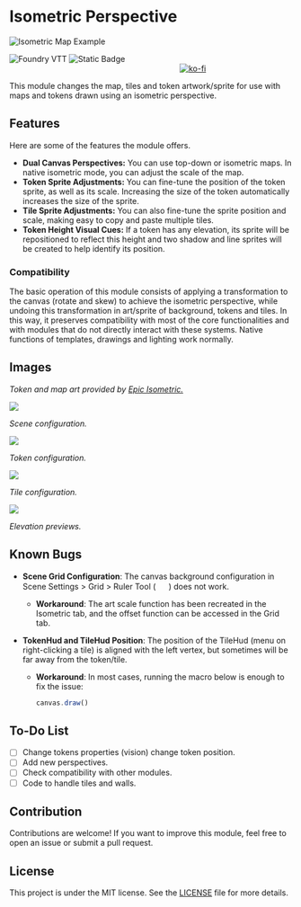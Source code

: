 # Isometric Perspective

![Isometric Map Example](https://raw.githubusercontent.com/arlosmolten/isometric-perspective/refs/heads/main/files/banner.jpg)

![Foundry VTT](https://img.shields.io/badge/Foundry%20VTT-v12+-green)
![Static Badge](https://img.shields.io/badge/license%20-%20MIT-blue) &nbsp;&nbsp;&nbsp;&nbsp;&nbsp;&nbsp;&nbsp;&nbsp;&nbsp;&nbsp;&nbsp;&nbsp;&nbsp;&nbsp;&nbsp;&nbsp;&nbsp;&nbsp;&nbsp;&nbsp;&nbsp;&nbsp;&nbsp;&nbsp;&nbsp;&nbsp;&nbsp;&nbsp;&nbsp;&nbsp;&nbsp;&nbsp;&nbsp;&nbsp;&nbsp;&nbsp;&nbsp;&nbsp;&nbsp;&nbsp;&nbsp;&nbsp;&nbsp;&nbsp;&nbsp;&nbsp;&nbsp;&nbsp;&nbsp;&nbsp;&nbsp;&nbsp;&nbsp;&nbsp;&nbsp;&nbsp;&nbsp;&nbsp;&nbsp;&nbsp;&nbsp;&nbsp;&nbsp;&nbsp;&nbsp;&nbsp;&nbsp;&nbsp;&nbsp;&nbsp;&nbsp;&nbsp;&nbsp;&nbsp;&nbsp;&nbsp;
[![ko-fi](https://ko-fi.com/img/githubbutton_sm.svg)](https://ko-fi.com/H2H1160UID)


This module changes the map, tiles and token artwork/sprite for use with maps and tokens drawn using an isometric perspective.

## Features

Here are some of the features the module offers.

- **Dual Canvas Perspectives:** You can use top-down or isometric maps. In native isometric mode, you can adjust the scale of the map.
- **Token Sprite Adjustments:** You can fine-tune the position of the token sprite, as well as its scale. Increasing the size of the token automatically increases the size of the sprite.
- **Tile Sprite Adjustments:** You can also fine-tune the sprite position and scale, making easy to copy and paste multiple tiles.
- **Token Height Visual Cues:** If a token has any elevation, its sprite will be repositioned to reflect this height and two shadow and line sprites will be created to help identify its position.

### Compatibility
The basic operation of this module consists of applying a transformation to the canvas (rotate and skew) to achieve the isometric perspective, while undoing this transformation in art/sprite of background, tokens and tiles. In this way, it preserves compatibility with most of the core functionalities and with modules that do not directly interact with these systems. Native functions of templates, drawings and lighting work normally.

## Images

*Token and map art provided by [Epic Isometric.](https://www.patreon.com/c/epicisometric/posts)*

![](https://raw.githubusercontent.com/arlosmolten/isometric-perspective/refs/heads/main/files/scene-config.jpg)

*Scene configuration.*

![](https://raw.githubusercontent.com/arlosmolten/isometric-perspective/refs/heads/main/files/token-config.jpg)

*Token configuration.*

![](https://raw.githubusercontent.com/arlosmolten/isometric-perspective/refs/heads/main/files/tile-config.jpg)

*Tile configuration.*

![](https://raw.githubusercontent.com/arlosmolten/isometric-perspective/refs/heads/main/files/elevation.jpg)

*Elevation previews.*

## Known Bugs

- **Scene Grid Configuration**: The canvas background configuration in Scene Settings > Grid > Ruler Tool ( <img src="https://raw.githubusercontent.com/FortAwesome/Font-Awesome/37eff7fa00de26db41183a3ad8ed0e9119fbc44b/svgs/solid/ruler-combined.svg" width="15" height="15"></i> ) does not work.
  - **Workaround**: The art scale function has been recreated in the Isometric tab, and the offset function can be accessed in the Grid tab.

- **TokenHud and TileHud Position**: The position of the TileHud (menu on right-clicking a tile) is aligned with the left vertex, but sometimes will be far away from the token/tile.

  - **Workaround**: In most cases, running the macro below is enough to fix the issue:
    ```javascript
    canvas.draw()
    ```

## To-Do List

- [ ] Change tokens properties (vision) change token position.
- [ ] Add new perspectives.
- [ ] Check compatibility with other modules.
- [ ] Code to handle tiles and walls.

## Contribution

Contributions are welcome! If you want to improve this module, feel free to open an issue or submit a pull request.

## License

This project is under the MIT license. See the [LICENSE](LICENSE) file for more details.